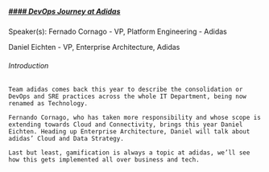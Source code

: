 ##### <u>#### DevOps Journey at Adidas</u>

Speaker(s):
Fernado Cornago - VP, Platform Engineering - Adidas

Daniel Eichten - VP, Enterprise Architecture, Adidas




###### Introduction</u>

```
Team adidas comes back this year to describe the consolidation or DevOps and SRE practices across the whole IT Department, being now renamed as Technology.

Fernando Cornago, who has taken more responsibility and whose scope is extending towards Cloud and Connectivity, brings this year Daniel Eichten. Heading up Enterprise Architecture, Daniel will talk about adidas’ Cloud and Data Strategy.

Last but least, gamification is always a topic at adidas, we’ll see how this gets implemented all over business and tech.
```




